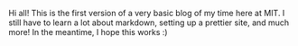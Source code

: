 Hi all! This is the first version of a very basic blog of my time here at MIT. I still have to learn a lot about markdown, setting up a prettier site, and much more! In the meantime, I hope this works :)
